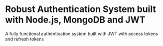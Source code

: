 # Robust Authentication System built with Node.js, MongoDB and JWT

A fully functional authentication system built with JWT with access tokens and refresh tokens
